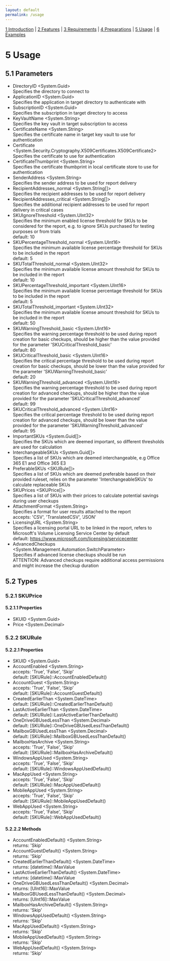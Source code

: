 ```yaml
---
layout: default
permalink: /usage
---
```


[1 Introduction](/azure-ad-license-status/) \| [2 Features](/azure-ad-license-status/features) \| [3 Requirements](/azure-ad-license-status/requirements) \| [4 Preparations](/azure-ad-license-status/preparations) \| [5 Usage](/azure-ad-license-status/usage) \| [6 Examples](/azure-ad-license-status/examples)

# 5 Usage

## 5.1 Parameters

- DirectoryID &lt;System.Guid&gt;  
  Specifies the directory to connect to
- ApplicationID &lt;System.Guid&gt;  
  Specifies the application in target directory to authenticate with
- SubscriptionID &lt;System.Guid&gt;  
  Specifies the subscription in target directory to access
- KeyVaultName &lt;System.String&gt;  
  Specifies the key vault in target subscription to access
- CertificateName &lt;System.String&gt;  
  Specifies the certificate name in target key vault to use for authentication
- Certificate &lt;System.Security.Cryptography.X509Certificates.X509Certificate2&gt;  
  Specifies the certificate to use for authentication
- CertificateThumbprint &lt;System.String&gt;  
  Specifies the certificate thumbprint in local certificate store to use for authentication
- SenderAddress &lt;System.String&gt;  
  Specifies the sender address to be used for report delivery
- RecipientAddresses_normal &lt;System.String[]&gt;  
  Specifies the recipient addresses to be used for report delivery
- RecipientAddresses_critical &lt;System.String[]&gt;  
  Specifies the additional recipient addresses to be used for report delivery in critical cases
- SKUIgnoreThreshold &lt;System.UInt32&gt;  
  Specifies the minimum enabled license threshold for SKUs to be considered for the report, e.g. to ignore SKUs purchased for testing purposes or from trials  
  default: 10
- SKUPercentageThreshold_normal &lt;System.UInt16&gt;  
  Specifies the minimum available license percentage threshold for SKUs to be included in the report  
  default: 5
- SKUTotalThreshold_normal &lt;System.UInt32&gt;  
  Specifies the minimum available license amount threshold for SKUs to be included in the report  
  default: 10
- SKUPercentageThreshold_important &lt;System.UInt16&gt;  
  Specifies the minimum available license percentage threshold for SKUs to be included in the report  
  default: 5
- SKUTotalThreshold_important &lt;System.UInt32&gt;  
  Specifies the minimum available license amount threshold for SKUs to be included in the report  
  default: 50
- SKUWarningThreshold_basic &lt;System.UInt16&gt;  
  Specifies the warning percentage threshold to be used during report creation for basic checkups, should be higher than the value provided for the parameter 'SKUCriticalThreshold_basic'  
  default: 80
- SKUCriticalThreshold_basic &lt;System.UInt16&gt;  
  Specifies the critical percentage threshold to be used during report creation for basic checkups, should be lower than the value provided for the parameter 'SKUWarningThreshold_basic'  
  default: 20
- SKUWarningThreshold_advanced &lt;System.UInt16&gt;  
  Specifies the warning percentage threshold to be used during report creation for advanced checkups, should be higher than the value provided for the parameter 'SKUCriticalThreshold_advanced'  
  default: 99
- SKUCriticalThreshold_advanced &lt;System.UInt16&gt;  
  Specifies the critical percentage threshold to be used during report creation for advanced checkups, should be lower than the value provided for the parameter 'SKUWarningThreshold_advanced'  
  default: 95
- ImportantSKUs &lt;System.Guid[]&gt;  
  Specifies the SKUs which are deemed important, so different thresholds are used for calculation
- InterchangeableSKUs &lt;System.Guid[]&gt;  
  Specifies a list of SKUs which are deemed interchangeable, e.g Office 365 E1 and Office 365 E3
- PreferableSKUs &lt;SKURule[]&gt;  
  Specifies a list of SKUs which are deemed preferable based on their provided ruleset, relies on the parameter 'InterchangeableSKUs' to calculate replaceable SKUs
- SKUPrices &lt;SKUPrice[]&gt;  
  Specifies a list of SKUs with their prices to calculate potential savings during user checkups
- AttachmentFormat &lt;System.String&gt;  
  Specifies a format for user results attached to the report  
  accepts: 'CSV', 'TranslatedCSV', 'JSON'
- LicensingURL &lt;System.String&gt;  
  Specifies a licensing portal URL to be linked in the report, refers to Microsoft's Volume Licensing Service Center by default  
  default: https://www.microsoft.com/licensing/servicecenter
- AdvancedCheckups &lt;System.Management.Automation.SwitchParameter&gt;  
  Specifies if advanced license checkups should be run  
  ATTENTION: Advanced checkups require additional access permissions and might increase the checkup duration

## 5.2 Types

### 5.2.1 SKUPrice

#### 5.2.1.1 Properties

- SKUID &lt;System.Guid&gt;
- Price &lt;System.Decimal&gt;

### 5.2.2 SKURule

#### 5.2.2.1 Properties

- SKUID &lt;System.Guid&gt;
- AccountEnabled &lt;System.String&gt;  
  accepts: 'True', 'False', 'Skip'  
  default: [SKURule]::AccountEnabledDefault()
- AccountGuest &lt;System.String&gt;  
  accepts: 'True', 'False', 'Skip'  
  default: [SKURule]::AccountGuestDefault()
- CreatedEarlierThan &lt;System.DateTime&gt;  
  default: [SKURule]::CreatedEarlierThanDefault()
- LastActiveEarlierThan &lt;System.DateTime&gt;  
  default: [SKURule]::LastActiveEarlierThanDefault()
- OneDriveGBUsedLessThan &lt;System.Decimal&gt;  
  default: [SKURule]::OneDriveGBUsedLessThanDefault()
- MailboxGBUsedLessThan &lt;System.Decimal&gt;  
  default: [SKURule]::MailboxGBUsedLessThanDefault()
- MailboxHasArchive &lt;System.String&gt;  
  accepts: 'True', 'False', 'Skip'  
  default: [SKURule]::MailboxHasArchiveDefault()
- WindowsAppUsed &lt;System.String&gt;  
  accepts: 'True', 'False', 'Skip'  
  default: [SKURule]::WindowsAppUsedDefault()
- MacAppUsed &lt;System.String&gt;  
  accepts: 'True', 'False', 'Skip'  
  default: [SKURule]::MacAppUsedDefault()
- MobileAppUsed &lt;System.String&gt;  
  accepts: 'True', 'False', 'Skip'  
  default: [SKURule]::MobileAppUsedDefault()
- WebAppUsed &lt;System.String&gt;  
  accepts: 'True', 'False', 'Skip'  
  default: [SKURule]::WebAppUsedDefault()

#### 5.2.2.2 Methods

- AccountEnabledDefault() &lt;System.String&gt;  
  returns: 'Skip'
- AccountGuestDefault() &lt;System.String&gt;  
  returns: 'Skip'
- CreatedEarlierThanDefault() &lt;System.DateTime&gt;  
  returns: [datetime]::MaxValue
- LastActiveEarlierThanDefault() &lt;System.DateTime&gt;  
  returns: [datetime]::MaxValue
- OneDriveGBUsedLessThanDefault() &lt;System.Decimal&gt;  
  returns: [UInt16]::MaxValue
- MailboxGBUsedLessThanDefault() &lt;System.Decimal&gt;  
  returns: [UInt16]::MaxValue
- MailboxHasArchiveDefault() &lt;System.String&gt;  
  returns: 'Skip'
- WindowsAppUsedDefault() &lt;System.String&gt;  
  returns: 'Skip'
- MacAppUsedDefault() &lt;System.String&gt;  
  returns: 'Skip'
- MobileAppUsedDefault() &lt;System.String&gt;  
  returns: 'Skip'
- WebAppUsedDefault() &lt;System.String&gt;  
  returns: 'Skip'

